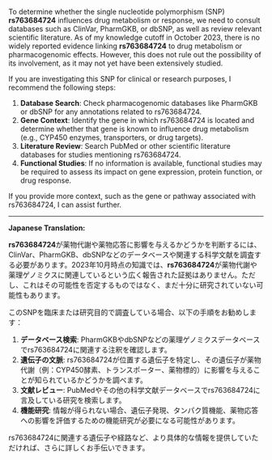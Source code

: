 To determine whether the single nucleotide polymorphism (SNP) **rs763684724** influences drug metabolism or response, we need to consult databases such as ClinVar, PharmGKB, or dbSNP, as well as review relevant scientific literature. As of my knowledge cutoff in October 2023, there is no widely reported evidence linking **rs763684724** to drug metabolism or pharmacogenomic effects. However, this does not rule out the possibility of its involvement, as it may not yet have been extensively studied.

If you are investigating this SNP for clinical or research purposes, I recommend the following steps:

1. **Database Search**: Check pharmacogenomic databases like PharmGKB or dbSNP for any annotations related to rs763684724.
2. **Gene Context**: Identify the gene in which rs763684724 is located and determine whether that gene is known to influence drug metabolism (e.g., CYP450 enzymes, transporters, or drug targets).
3. **Literature Review**: Search PubMed or other scientific literature databases for studies mentioning rs763684724.
4. **Functional Studies**: If no information is available, functional studies may be required to assess its impact on gene expression, protein function, or drug response.

If you provide more context, such as the gene or pathway associated with rs763684724, I can assist further.

---

**Japanese Translation:**

**rs763684724**が薬物代謝や薬物応答に影響を与えるかどうかを判断するには、ClinVar、PharmGKB、dbSNPなどのデータベースや関連する科学文献を調査する必要があります。2023年10月時点の知識では、**rs763684724**が薬物代謝や薬理ゲノミクスに関連しているという広く報告された証拠はありません。ただし、これはその可能性を否定するものではなく、まだ十分に研究されていない可能性もあります。

このSNPを臨床または研究目的で調査している場合、以下の手順をお勧めします：

1. **データベース検索**: PharmGKBやdbSNPなどの薬理ゲノミクスデータベースでrs763684724に関連する注釈を確認します。
2. **遺伝子の文脈**: rs763684724が位置する遺伝子を特定し、その遺伝子が薬物代謝（例：CYP450酵素、トランスポーター、薬物標的）に影響を与えることが知られているかどうかを調べます。
3. **文献レビュー**: PubMedやその他の科学文献データベースでrs763684724に言及している研究を検索します。
4. **機能研究**: 情報が得られない場合、遺伝子発現、タンパク質機能、薬物応答への影響を評価するための機能研究が必要になる可能性があります。

rs763684724に関連する遺伝子や経路など、より具体的な情報を提供していただければ、さらに詳しくお手伝いできます。